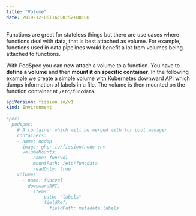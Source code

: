 ```yaml
---
title: "Volume"
date: 2019-12-06T16:50:52+08:00
---
```


Functions are great for stateless things but there are use cases where functions deal with data, that is best attached as volume.
For example, functions used in data pipelines would benefit a lot from volumes being attached to functions.

With PodSpec you can now attach a volume to a function.
You have to **define a volume** and then **mount it on specific container**.
In the following example we create a simple volume with Kubernetes downward API which dumps information of labels in a file.
The volume is then mounted on the function container at `/etc/funcdata`.

```yaml
apiVersion: fission.io/v1
kind: Environment
...
spec:
  podspec:
    # A container which will be merged with for pool manager
    containers:
    - name: nodep
      image: ghcr.io/fission/node-env
      volumeMounts:
        - name: funcvol
          mountPath: /etc/funcdata
          readOnly: true
    volumes:
      - name: funcvol
        downwardAPI:
          items:
            - path: "labels"
              fieldRef:
                fieldPath: metadata.labels
```
